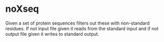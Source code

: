 # noXseq
Given a set of protein sequences filters out these with non-standard residues. If not input file given it reads from the standard input and if not output file given it writes to standard output.
